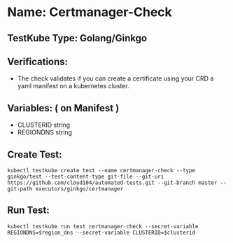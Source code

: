 # Name: Certmanager-Check

## TestKube Type: Golang/Ginkgo

## Verifications:

- The check validates if  you can create a certificate using your CRD a yaml manifest on a kubernetes cluster.

## Variables: ( on Manifest )

- CLUSTERID string
- REGIONDNS string

## Create Test:

```
kubectl testkube create test --name certmanager-check --type ginkgo/test --test-content-type git-file --git-uri https://github.com/cloud104/automated-tests.git --git-branch master --git-path executors/ginkgo/certmanager
```

## Run Test:

```
kubectl testkube run test certmanager-check --secret-variable REGIONDNS=$region_dns --secret-variable CLUSTERID=$clusterid
```
